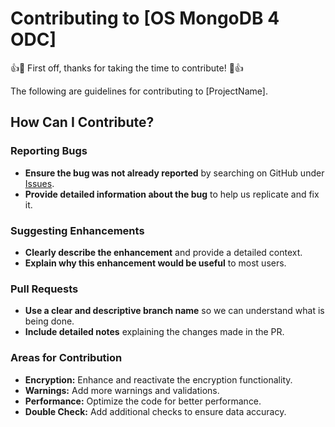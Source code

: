 ﻿# Contributing to [OS MongoDB 4 ODC]

👍🎉 First off, thanks for taking the time to contribute! 🎉👍

The following are guidelines for contributing to [ProjectName].

## How Can I Contribute?

### Reporting Bugs

- **Ensure the bug was not already reported** by searching on GitHub under [Issues](https://github.com/yourusername/yourprojectname/issues).
- **Provide detailed information about the bug** to help us replicate and fix it.

### Suggesting Enhancements

- **Clearly describe the enhancement** and provide a detailed context.
- **Explain why this enhancement would be useful** to most users.

### Pull Requests

- **Use a clear and descriptive branch name** so we can understand what is being done.
- **Include detailed notes** explaining the changes made in the PR.

### Areas for Contribution

- **Encryption:** Enhance and reactivate the encryption functionality.
- **Warnings:** Add more warnings and validations.
- **Performance:** Optimize the code for better performance.
- **Double Check:** Add additional checks to ensure data accuracy.
